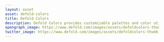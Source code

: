 ```yaml
---
layout: asset
asset: defold-colors
title: Defold Colors
description: Defold Colors provides customizable palettes and color utility features in a Defold game engine project.
opengraph_image: https://www.defold.com/images/assets/defoldcolors-thumb.jpg
twitter_image: https://www.defold.com/images/assets/defoldcolors-thumb.jpg
---
```

